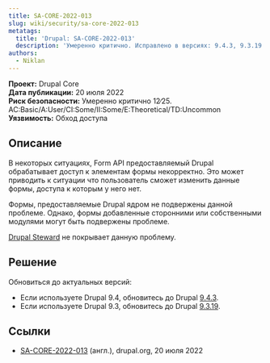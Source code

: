 ```yaml
---
title: SA-CORE-2022-013
slug: wiki/security/sa-core-2022-013
metatags:
  title: 'Drupal: SA-CORE-2022-013'
  description: 'Умеренно критично. Исправлено в версиях: 9.4.3, 9.3.19.'
authors:
  - Niklan
---
```


**Проект:** Drupal Core\
**Дата публикации:** 20 июля 2022\
**Риск безопасности:** Умеренно критично 12∕25. AC:Basic/A:User/CI:Some/II:Some/E:Theoretical/TD:Uncommon\
**Уязвимость:** Обход доступа

## Описание

В некоторых ситуациях, Form API предоставляемый Drupal обрабатывает доступ к 
элементам формы некорректно. Это может приводить к ситуации что пользователь
сможет изменить данные формы, доступа к которым у него нет.

Формы, предоставляемые Drupal ядром не подвержены данной проблеме. Однако, формы
добавленные сторонними или собственными модулями могут быть подвержены проблеме.

[Drupal Steward](https://www.drupal.org/steward) не покрывает данную проблему.

## Решение

Обновиться до актуальных версий:

- Если используете Drupal 9.4, обновитесь до Drupal [9.4.3](../../../releases/9/9.4.x/9.4.3/index.md).
- Если используете Drupal 9.3, обновитесь до Drupal [9.3.19](../../../releases/9/9.3.x/9.3.19/index.md).

## Ссылки

- [SA-CORE-2022-013](https://www.drupal.org/SA-CORE-2022-013) (англ.), drupal.org, 20 июля 2022